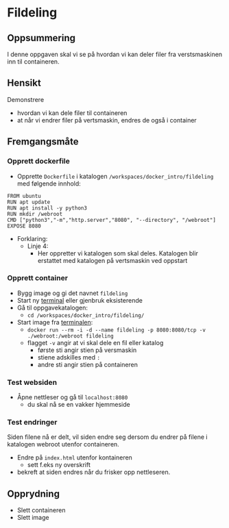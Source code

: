 

# Fildeling


## Oppsummering

I denne oppgaven skal vi se på hvordan vi kan deler filer fra verstsmaskinen inn til containeren.


## Hensikt

Demonstrere

- hvordan vi kan dele filer til containeren
- at når vi endrer filer på vertsmaskin, endres de også i container


## Fremgangsmåte

### Opprett dockerfile

- Opprette `Dockerfile` i katalogen `/workspaces/docker_intro/fildeling` med følgende innhold:

```
FROM ubuntu
RUN apt update
RUN apt install -y python3
RUN mkdir /webroot
CMD ["python3","-m","http.server","8080", "--directory", "/webroot"]
EXPOSE 8080
```

- Forklaring:
    - Linje 4:
        - Her oppretter vi katalogen som skal deles. Katalogen blir erstattet med katalogen på vertsmaskin ved oppstart

### Opprett container

- Bygg image og gi det navnet `fildeling`
- Start ny [terminal](../oss/ny_terminal.md) eller gjenbruk eksisterende
- Gå til oppgavekatalogen:
    - `cd /workspaces/docker_intro/fildeling/`
- Start image fra [terminalen](../oss/ny_terminal.md):
    - `docker run --rm -i -d --name fildeling -p 8080:8080/tcp -v ./webroot:/webroot fildeling`
    - flagget `-v` angir at vi skal dele en fil eller katalog
        - første sti angir stien på versmaskin
        - stiene adskilles med `:`
        - andre sti angir stien på containeren

### Test websiden

- Åpne nettleser og gå til `localhost:8080`
    - du skal nå se en vakker hjemmeside


### Test endringer

Siden filene nå er delt, vil siden endre seg dersom du endrer på filene i katalogen webroot utenfor containeren.

- Endre på `index.html` utenfor kontaineren
    - sett f.eks ny overskrift
- bekreft at siden endres når du frisker opp nettleseren.

## Opprydning

- Slett containeren
- Slett image